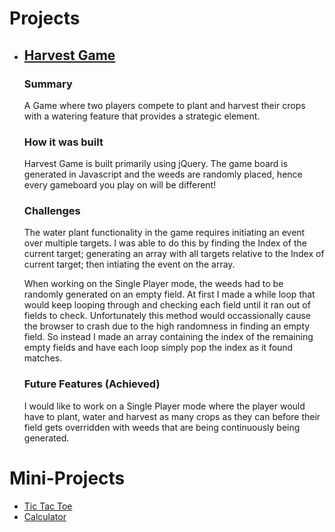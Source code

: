 # Projects
<ul>
  <li><h2><a href="/Projects/Harvest_Game">Harvest Game</a></h2>
    <h3>Summary</h3>
  <p>A Game where two players compete to plant and harvest their crops with a watering feature that provides a strategic element.</p>
    <h3>How it was built</h3>
    <p>Harvest Game is built primarily using jQuery. The game board is generated in Javascript and the weeds are randomly placed, hence every gameboard you play on will be different!</p>
    <h3>Challenges</h3>
    <p>The water plant functionality in the game requires initiating an event over multiple targets. I was able to do this by finding the Index of the current target; generating an array with all targets relative to the Index of current target; then intiating the event on the array.</p>
    <p>When working on the Single Player mode, the weeds had to be randomly generated on an empty field. At first I made a while loop that would keep looping through and checking each field until it ran out of fields to check. Unfortunately this method would occassionally cause the browser to crash due to the high randomness in finding an empty field. So instead I made an array containing the index of the remaining empty fields and have each loop simply pop the index as it found matches.</p>
    <h3>Future Features (Achieved)</h3>
    <p>I would like to work on a Single Player mode where the player would have to plant, water and harvest as many crops as they can before their field gets overridden with weeds that are being continuously being generated.</p>
  </li>
</ul>

# Mini-Projects
<ul>
  <li><a href="/tic_tac_toe">Tic Tac Toe</a></li>
  <li><a href="/calculator">Calculator</a></li>
</ul>
